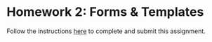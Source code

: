 # Homework 2: Forms & Templates

Follow the instructions [here](https://github.com/Tech-at-DU/ACS-1710-Web-Architecture/blob/master/Assignments/02-Forms-Templates.md) to complete and submit this assignment.
